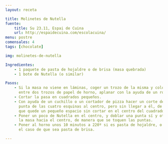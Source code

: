 ```yaml
---
layout: receta

title: Molinetes de Nutella
fuente:
    title: Su 23.11, Espai de Cuina
    url: http://espaidecuina.com/escolacuina/
menu: postre
comensales: 4
tags: [chocolate]

img: molinetes-de-nutella

Ingredientes:
    - 1 paquete de pasta de hojaldre o de brisa (masa quebrada)
    - 1 bote de Nutella (o similar)

Pasos:
    - Si la masa no viene en láminas, coger un trozo de la misma y colocándolo
      entre dos trozos de papel de horno, aplanar con la ayuda de un rodillo.
    - Cortar la pasa en cuadrados pequeños.
    - Con ayuda de un cuchillo o un cortador de pizza hacer un corte desde cada
      punta de las cuatro esquinas al centro, pero sin llegar a él, de manera
      que quede un pequeño espacio sin cortar en el centro del cuadrado.
    - Poner un poco de Nutella en el centro, y doblar una punta sí y otra no de
      la masa hacia el centro, de manera que se toquen las puntas.
    - Poner al horno unos 10 minutos a 220º si es pasta de hojaldre, o a 190º en
      el caso de que sea pasta de brisa.

---
```

